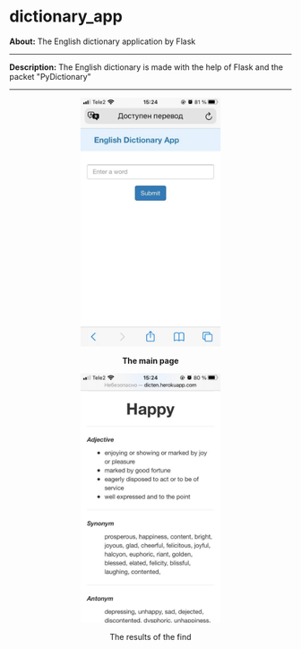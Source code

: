 # dictionary_app


**About:** The English dictionary application by Flask

<hr>

**Description:** The English dictionary is made with the help of Flask and the packet "PyDictionary"

<hr>

<p align="center">
  <img width = "250" src="screenshots/main_page.jpg"/>
<p align="center"><b>The main page</b><p align="center">
</p>


<p align="center">
  <img width = "250" src="screenshots/result_find.jpg"/>
<p align="center">The results of the find<p align="center">
</p>
